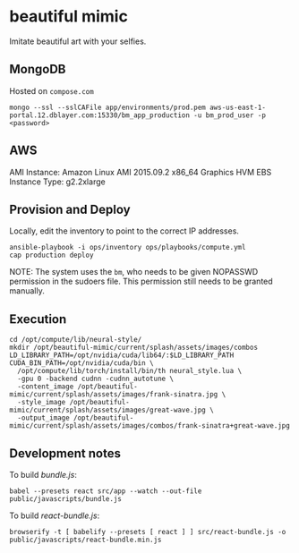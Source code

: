 # beautiful mimic

Imitate beautiful art with your selfies.

## MongoDB

Hosted on `compose.com`

```
mongo --ssl --sslCAFile app/environments/prod.pem aws-us-east-1-portal.12.dblayer.com:15330/bm_app_production -u bm_prod_user -p <password>
```

## AWS

AMI Instance: Amazon Linux AMI 2015.09.2 x86_64 Graphics HVM EBS
Instance Type: g2.2xlarge

## Provision and Deploy

Locally, edit the inventory to point to the correct IP addresses.

```
ansible-playbook -i ops/inventory ops/playbooks/compute.yml
cap production deploy
```

NOTE:
The system uses the `bm`, who needs to be given NOPASSWD permission in the sudoers file.
This permission still needs to be granted manually.

## Execution

```
cd /opt/compute/lib/neural-style/
mkdir /opt/beautiful-mimic/current/splash/assets/images/combos
LD_LIBRARY_PATH=/opt/nvidia/cuda/lib64/:$LD_LIBRARY_PATH CUDA_BIN_PATH=/opt/nvidia/cuda/bin \ 
  /opt/compute/lib/torch/install/bin/th neural_style.lua \
  -gpu 0 -backend cudnn -cudnn_autotune \
  -content_image /opt/beautiful-mimic/current/splash/assets/images/frank-sinatra.jpg \
  -style_image /opt/beautiful-mimic/current/splash/assets/images/great-wave.jpg \
  -output_image /opt/beautiful-mimic/current/splash/assets/images/combos/frank-sinatra+great-wave.jpg
```

## Development notes

To build _bundle.js_:

`babel --presets react src/app --watch --out-file public/javascripts/bundle.js`

To build _react-bundle.js_:

`browserify -t [ babelify --presets [ react ] ] src/react-bundle.js -o public/javascripts/react-bundle.min.js`
